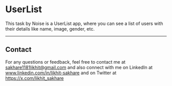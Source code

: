 # **UserList**

This task by Noise is a UserList app, where you can see a list of users with their details like name, image, gender, etc.

---

## **Contact**
For any questions or feedback, feel free to contact me at sakhare1181likhit@gmail.com and also connect with me on LinkedIn at www.linkedin.com/in/likhit-sakhare and on Twitter at https://x.com/likhit_sakhare
